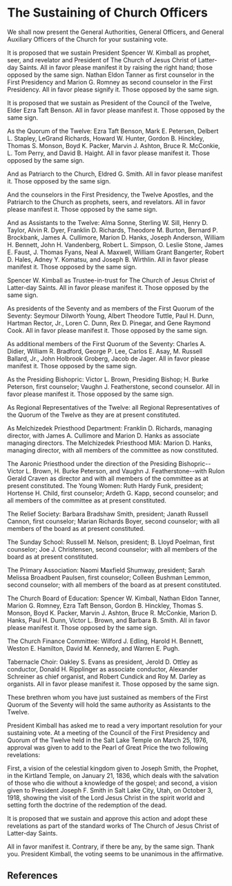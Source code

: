 # The Sustaining of Church Officers

We shall now present the General Authorities, General Officers, and General
Auxiliary Officers of the Church for your sustaining vote.

It is proposed that we sustain President Spencer W. Kimball as prophet, seer,
and revelator and President of The Church of Jesus Christ of Latter-day
Saints. All in favor please manifest it by raising the right hand; those
opposed by the same sign. Nathan Eldon Tanner as first counselor in the First
Presidency and Marion G. Romney as second counselor in the First Presidency.
All in favor please signify it. Those opposed by the same sign.

It is proposed that we sustain as President of the Council of the Twelve,
Elder Ezra Taft Benson. All in favor please manifest it. Those opposed by the
same sign.

As the Quorum of the Twelve: Ezra Taft Benson, Mark E. Petersen, Delbert L.
Stapley, LeGrand Richards, Howard W. Hunter, Gordon B. Hinckley, Thomas S.
Monson, Boyd K. Packer, Marvin J. Ashton, Bruce R. McConkie, L. Tom Perry, and
David B. Haight. All in favor please manifest it. Those opposed by the same
sign.

And as Patriarch to the Church, Eldred G. Smith. All in favor please manifest
it. Those opposed by the same sign.

And the counselors in the First Presidency, the Twelve Apostles, and the
Patriarch to the Church as prophets, seers, and revelators. All in favor
please manifest it. Those opposed by the same sign.

And as Assistants to the Twelve: Alma Sonne, Sterling W. Sill, Henry D.
Taylor, Alvin R. Dyer, Franklin D. Richards, Theodore M. Burton, Bernard P.
Brockbank, James A. Cullimore, Marion D. Hanks, Joseph Anderson, William H.
Bennett, John H. Vandenberg, Robert L. Simpson, O. Leslie Stone, James E.
Faust, J. Thomas Fyans, Neal A. Maxwell, William Grant Bangerter, Robert D.
Hales, Adney Y. Komatsu, and Joseph B. Wirthlin. All in favor please manifest
it. Those opposed by the same sign.

Spencer W. Kimball as Trustee-in-trust for The Church of Jesus Christ of
Latter-day Saints. All in favor please manifest it. Those opposed by the same
sign.

As presidents of the Seventy and as members of the First Quorum of the
Seventy: Seymour Dilworth Young, Albert Theodore Tuttle, Paul H. Dunn, Hartman
Rector, Jr., Loren C. Dunn, Rex D. Pinegar, and Gene Raymond Cook. All in
favor please manifest it. Those opposed by the same sign.

As additional members of the First Quorum of the Seventy: Charles A. Didier,
William R. Bradford, George P. Lee, Carlos E. Asay, M. Russell Ballard, Jr.,
John Holbrook Groberg, Jacob de Jager. All in favor please manifest it. Those
opposed by the same sign.

As the Presiding Bishopric: Victor L. Brown, Presiding Bishop; H. Burke
Peterson, first counselor; Vaughn J. Featherstone, second counselor. All in
favor please manifest it. Those opposed by the same sign.

As Regional Representatives of the Twelve: all Regional Representatives of the
Quorum of the Twelve as they are at present constituted.

As Melchizedek Priesthood Department: Franklin D. Richards, managing director,
with James A. Cullimore and Marion D. Hanks as associate managing directors.
The Melchizedek Priesthood MIA: Marion D. Hanks, managing director, with all
members of the committee as now constituted.

The Aaronic Priesthood under the direction of the Presiding Bishopric--Victor
L. Brown, H. Burke Peterson, and Vaughn J. Featherstone--with Rulon Gerald
Craven as director and with all members of the committee as at present
constituted. The Young Women: Ruth Hardy Funk, president; Hortense H. Child,
first counselor; Ardeth G. Kapp, second counselor; and all members of the
committee as at present constituted.

The Relief Society: Barbara Bradshaw Smith, president; Janath Russell Cannon,
first counselor; Marian Richards Boyer, second counselor; with all members of
the board as at present constituted.

The Sunday School: Russell M. Nelson, president; B. Lloyd Poelman, first
counselor; Joe J. Christensen, second counselor; with all members of the board
as at present constituted.

The Primary Association: Naomi Maxfield Shumway, president; Sarah Melissa
Broadbent Paulsen, first counselor; Colleen Bushman Lemmon, second counselor;
with all members of the board as at present constituted.

The Church Board of Education: Spencer W. Kimball, Nathan Eldon Tanner, Marion
G. Romney, Ezra Taft Benson, Gordon B. Hinckley, Thomas S. Monson, Boyd K.
Packer, Marvin J. Ashton, Bruce R. McConkie, Marion D. Hanks, Paul H. Dunn,
Victor L. Brown, and Barbara B. Smith. All in favor please manifest it. Those
opposed by the same sign.

The Church Finance Committee: Wilford J. Edling, Harold H. Bennett, Weston E.
Hamilton, David M. Kennedy, and Warren E. Pugh.

Tabernacle Choir: Oakley S. Evans as president, Jerold D. Ottley as conductor,
Donald H. Ripplinger as associate conductor, Alexander Schreiner as chief
organist, and Robert Cundick and Roy M. Darley as organists. All in favor
please manifest it. Those opposed by the same sign.

These brethren whom you have just sustained as members of the First Quorum of
the Seventy will hold the same authority as Assistants to the Twelve.

President Kimball has asked me to read a very important resolution for your
sustaining vote. At a meeting of the Council of the First Presidency and
Quorum of the Twelve held in the Salt Lake Temple on March 25, 1976, approval
was given to add to the Pearl of Great Price the two following revelations:

First, a vision of the celestial kingdom given to Joseph Smith, the Prophet,
in the Kirtland Temple, on January 21, 1836, which deals with the salvation of
those who die without a knowledge of the gospel; and second, a vision given to
President Joseph F. Smith in Salt Lake City, Utah, on October 3, 1918, showing
the visit of the Lord Jesus Christ in the spirit world and setting forth the
doctrine of the redemption of the dead.

It is proposed that we sustain and approve this action and adopt these
revelations as part of the standard works of The Church of Jesus Christ of
Latter-day Saints.

All in favor manifest it. Contrary, if there be any, by the same sign. Thank
you. President Kimball, the voting seems to be unanimous in the affirmative.

## References

